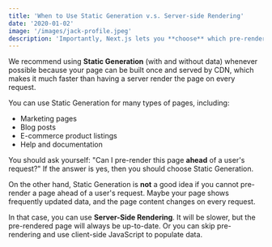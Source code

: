 ```yaml
---
title: 'When to Use Static Generation v.s. Server-side Rendering'
date: '2020-01-02'
image: '/images/jack-profile.jpeg'
description: 'Importantly, Next.js lets you **choose** which pre-rendering form to use for each page. You can create a "hybrid" Next.js app by using Static Generation for most pages and using Server-side Rendering for others.'
---
```


We recommend using **Static Generation** (with and without data) whenever possible because your page can be built once and served by CDN, which makes it much faster than having a server render the page on every request.

You can use Static Generation for many types of pages, including:

- Marketing pages
- Blog posts
- E-commerce product listings
- Help and documentation

You should ask yourself: "Can I pre-render this page **ahead** of a user's request?" If the answer is yes, then you should choose Static Generation.

On the other hand, Static Generation is **not** a good idea if you cannot pre-render a page ahead of a user's request. Maybe your page shows frequently updated data, and the page content changes on every request.

In that case, you can use **Server-Side Rendering**. It will be slower, but the pre-rendered page will always be up-to-date. Or you can skip pre-rendering and use client-side JavaScript to populate data.
